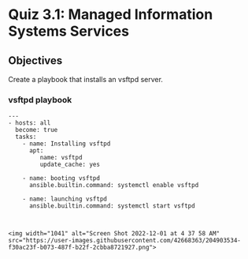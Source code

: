 
# Quiz 3.1: Managed Information Systems Services

## Objectives

Create a playbook that installs an vsftpd server.

### vsftpd playbook

``` 
---
- hosts: all
  become: true
  tasks:
    - name: Installing vsftpd
      apt:
         name: vsftpd
         update_cache: yes

    - name: booting vsftpd
      ansible.builtin.command: systemctl enable vsftpd

    - name: launching vsftpd
      ansible.builtin.command: systemctl start vsftpd
      
    
      
<img width="1041" alt="Screen Shot 2022-12-01 at 4 37 58 AM" src="https://user-images.githubusercontent.com/42668363/204903534-f30ac23f-b073-487f-b22f-2cbba8721927.png">
